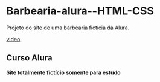 # Barbearia-alura--HTML-CSS
Projeto do site de uma barbearia fictícia da Alura.

[video](https://www.youtube.com/watch?v=W18jsNa8KmA&t=29s)

## Curso Alura

**Site totalmente fictício** 
**somente para estudo**